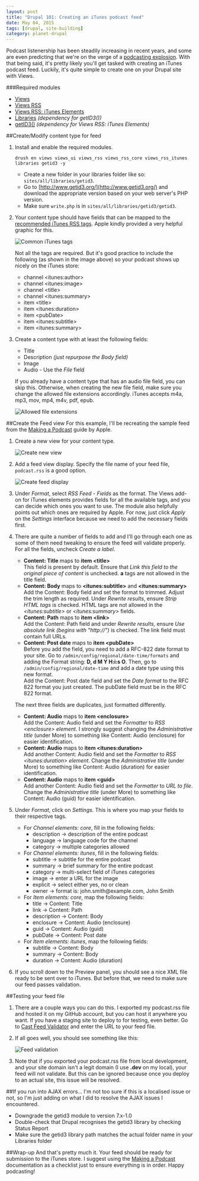 ```yaml
---
layout: post
title: "Drupal 101: Creating an iTunes podcast feed"
date: May 04, 2015
tags: [drupal, site-building]
category: planet-drupal
---
```

Podcast listenership has been steadily increasing in recent years, and some are even predicting that we're on the verge of a [podcasting explosion](http://contently.com/strategist/2014/10/21/4-predictions-from-top-media-minds/). With that being said, it's pretty likely you'll get tasked with creating an iTunes podcast feed. Luckily, it's quite simple to create one on your Drupal site with Views.

###Required modules
<ul>
<li class="no-margin"><a href="https://www.drupal.org/project/views">Views</a></li>
<li class="no-margin"><a href="https://www.drupal.org/project/views_rss">Views RSS</a></li>
<li class="no-margin"><a href="https://www.drupal.org/project/views_rss_itunes">Views RSS: iTunes Elements</a></li>
<li class="no-margin"><a href="https://www.drupal.org/project/libraries">Libraries</a><em> (dependency for getID3())</em></li>
<li><a href="https://www.drupal.org/project/getid3">getID3()</a><em> (dependency for Views RSS: iTunes Elements)</em></li>
</ul>

##Create/Modify content type for feed
1. Install and enable the required modules.
    <pre><code class="language-bash">drush en views views_ui views_rss views_rss_core views_rss_itunes libraries getid3 -y</code></pre>
    - Create a new folder in your libraries folder like so: <code class="language-bash">sites/all/libraries/getid3</code>.
    - Go to [http://www.getid3.org/](http://www.getid3.org/) and download the appropriate version based on your web server's PHP version.
    - Make sure <code class="language-bash">write.php</code> is in <code class="language-bash">sites/all/libraries/getid3/getid3</code>.
2. Your content type should have fields that can be mapped to the [recommended iTunes RSS tags](https://www.apple.com/sg/itunes/podcasts/specs.html#rss). Apple kindly provided a very helpful graphic for this.

    <img src="https://www.apple.com/sg/itunes/podcasts/images/itunes-podcast-display.jpg" alt="Common iTunes tags">

    <p class="no-margin">Not all the tags are required. But it's good practice to include the following (as shown in the image above) so your podcast shows up nicely on the iTunes store:</p>
    <ul>
    <li class="no-margin">channel &lt;itunes:author&gt;</li>
    <li class="no-margin">channel &lt;itunes:image&gt;</li>
    <li class="no-margin">channel &lt;title&gt;</li>
    <li class="no-margin">channel &lt;itunes:summary&gt;</li>
    <li class="no-margin">item &lt;title&gt;</li>
    <li class="no-margin">item &lt;itunes:duration&gt;</li>
    <li class="no-margin">item &lt;pubDate&gt;</li>
    <li class="no-margin">item &lt;itunes:subtitle&gt;</li>
    <li class="no-margin">item &lt;itunes:summary&gt;</li>
    </ul>

3. <p class="no-margin">Create a content type with at least the following fields:</p>
    <ul>
    <li class="no-margin">Title</li>
    <li class="no-margin">Description <em>(just repurpose the Body field)</em></li>
    <li class="no-margin">Image</li>
    <li>Audio - Use the <em>File</em> field</li>
    </ul>

    If you already have a content type that has an audio file field, you can skip this. Otherwise, when creating the new file field, make sure you change the allowed file extensions accordingly. iTunes accepts m4a, mp3, mov, mp4, m4v, pdf, epub.

    <img src="{{ site.url }}/images/posts/itunes/file-types.jpg" alt="Allowed file extensions"/>

##Create the Feed view
For this example, I'll be recreating the sample feed from the [Making a Podcast](https://www.apple.com/sg/itunes/podcasts/specs.html) guide by Apple.

1. Create a new view for your content type.
 
    <img src="{{ site.url }}/images/posts/itunes/new-view.jpg" alt="Create new view"/>
2. Add a feed view display. Specify the file name of your feed file, <code class="language-bash">podcast.rss</code> is a good option.

    <img src="{{ site.url }}/images/posts/itunes/feed-display.jpg" alt="Create feed display"/>
3. Under *Format*, select *RSS Feed - Fields* as the format. The Views add-on for iTunes elements provides fields for all the available tags, and you can decide which ones you want to use. The module also helpfully points out which ones are required by Apple. For now, just click *Apply* on the *Settings* interface because we need to add the necessary fields first.
4. There are quite a number of fields to add and I'll go through each one as some of them need tweaking to ensure the feed will validate properly. For all the fields, uncheck *Create a label*.
    - **Content: Title** maps to **item &lt;title&gt;**  
    This field is present by default. Ensure that *Link this field to the original piece of content* is unchecked. **a** tags are not allowed in the title field.
    - **Content: Body** maps to **&lt;itunes:subtitle&gt;** and **&lt;itunes:summary&gt;**  
    Add the Content: Body field and set the format to trimmed. Adjust the trim length as required. Under *Rewrite results*, ensure *Strip HTML tags* is checked. HTML tags are not allowed in the *&lt;itunes:subtitle&gt;* or *&lt;itunes:summary&gt;* fields.
    - **Content: Path** maps to **item &lt;link&gt;**  
    Add the Content: Path field and under *Rewrite results*, ensure *Use absolute link (begins with "http://")* is checked. The link field must contain full URLs.
    - **Content: Post date** maps to **item &lt;pubDate&gt;**  
    Before you add the field, you need to add a RFC-822 date format to your site. Go to <code class="language-bash">/admin/config/regional/date-time/formats</code> and adding the Format string: **D, d M Y H:i:s O**. Then, go to <code class="language-bash">/admin/config/regional/date-time</code> and add a date type using this new format.  
    Add the Content: Post date field and set the *Date format* to the RFC 822 format you just created. The pubDate field must be in the RFC 822 format.

    <p class="no-margin">The next three fields are duplicates, just formatted differently.</p>

    - **Content: Audio** maps to **item &lt;enclosure&gt;**  
    Add the Content: Audio field and set the *Formatter* to *RSS &lt;enclosure&gt; element*. I strongly suggest changing the *Administrative title* (under More) to something like Content: Audio (enclosure) for easier identification.
    - **Content: Audio** maps to **item &lt;itunes:duration&gt;**  
    Add another Content: Audio field and set the *Formatter* to *RSS &lt;itunes:duration&gt; element*. Change the *Administrative title* (under More) to something like Content: Audio (duration) for easier identification.
    - **Content: Audio** maps to **item &lt;guid&gt;**  
    Add another Content: Audio field and set the *Formatter* to *URL to file*. Change the *Administrative title* (under More) to something like Content: Audio (guid) for easier identification.
5. Under *Format*, click on *Settings*. This is where you map your fields to their respective tags.

    - For *Channel elements: core*, fill in the following fields:
        <ul>
        <li class="no-margin">description -> description of the entire podcast</li>
        <li class="no-margin">language -> language code for the channel</li>
        <li class="no-margin">category -> multiple categories allowed</li>
        </ul>
    - For *Channel elements: itunes*, fill in the following fields:
        <ul>
        <li class="no-margin">subtitle -> subtitle for the entire podcast</li>
        <li class="no-margin">summary -> brief summary for the entire podcast</li>
        <li class="no-margin">category -> multi-select field of iTunes categories</li>
        <li class="no-margin">image -> enter a URL for the image</li>
        <li class="no-margin">explicit -> select either yes, no or clean</li>
        <li class="no-margin">owner -> format is: john.smith@example.com, John Smith</li>
        </ul>
    - For *Item elements: core*, map the following fields:
        <ul>
        <li class="no-margin">title -> Content: Title</li>
        <li class="no-margin">link -> Content: Path</li>
        <li class="no-margin">description -> Content: Body</li>
        <li class="no-margin">enclosure -> Content: Audio (enclosure)</li>
        <li class="no-margin">guid -> Content: Audio (guid)</li>
        <li class="no-margin">pubDate -> Content: Post date</li>
        </ul>
    - For *Item elements: itunes*, map the following fields:
        <ul>
        <li class="no-margin">subtitle -> Content: Body</li>
        <li class="no-margin">summary -> Content: Body</li>
        <li class="no-margin">duration -> Content: Audio (duration)</li>
        </ul>
6. If you scroll down to the Preview panel, you should see a nice XML file ready to be sent over to iTunes. But before that, we need to make sure our feed passes validation.

##Testing your feed file
1. There are a couple ways you can do this. I exported my podcast.rss file and hosted it on my GitHub account, but you can host it anywhere you want. If you have a staging site to deploy to for testing, even better. Go to [Cast Feed Validator](http://castfeedvalidator.com/) and enter the URL to your feed file.
2. If all goes well, you should see something like this:

    <img src="{{ site.url }}/images/posts/itunes/validation.jpg" alt="Feed validation"/>
3. Note that if you exported your podcast.rss file from local development, and your site domain isn't a legit domain (I use **.dev** on my local), your feed will not validate. But this can be ignored because once you deploy to an actual site, this issue will be resolved.

##If you run into AJAX errors...
I'm not too sure if this is a localised issue or not, so I'm just adding on what I did to resolve the AJAX issues I encountered.

- Downgrade the getid3 module to version 7.x-1.0
- Double-check that Drupal recognises the getid3 library by checking Status Report
- Make sure the getid3 library path matches the actual folder name in your Libraries folder

##Wrap-up
And that's pretty much it. Your feed should be ready for submission to the iTunes store. I suggest using the [Making a Podcast](https://www.apple.com/sg/itunes/podcasts/specs.html) documentation as a checklist just to ensure everything is in order. Happy podcasting!


